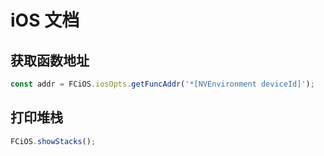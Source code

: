 # iOS 文档

## 获取函数地址

```typescript
const addr = FCiOS.iosOpts.getFuncAddr('*[NVEnvironment deviceId]');
```

## 打印堆栈

```typescript
FCiOS.showStacks();
```

